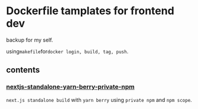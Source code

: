 # Dockerfile tamplates for frontend dev

backup for my self.

using`makefile`for`docker login, build, tag, push`.

## contents

### [nextjs-standalone-yarn-berry-private-npm](./nextjs-standalone-yarn-berry-private-npm)

`next.js standalone build` with `yarn berry` using `private npm` and `npm scope`.
